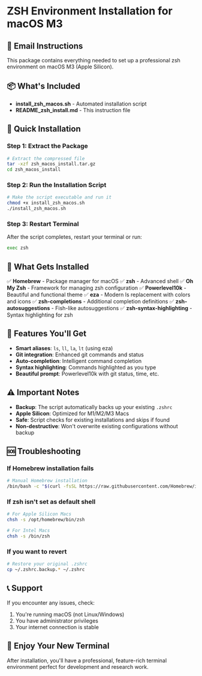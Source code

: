 # ZSH Environment Installation for macOS M3

## 📧 Email Instructions

This package contains everything needed to set up a professional zsh environment on macOS M3 (Apple Silicon).

## 📦 What's Included

- **install_zsh_macos.sh** - Automated installation script
- **README_zsh_install.md** - This instruction file

## 🚀 Quick Installation

### Step 1: Extract the Package

```bash
# Extract the compressed file
tar -xzf zsh_macos_install.tar.gz
cd zsh_macos_install
```

### Step 2: Run the Installation Script

```bash
# Make the script executable and run it
chmod +x install_zsh_macos.sh
./install_zsh_macos.sh
```

### Step 3: Restart Terminal

After the script completes, restart your terminal or run:

```bash
exec zsh
```

## 🎨 What Gets Installed

✅ **Homebrew** - Package manager for macOS
✅ **zsh** - Advanced shell
✅ **Oh My Zsh** - Framework for managing zsh configuration
✅ **Powerlevel10k** - Beautiful and functional theme
✅ **eza** - Modern ls replacement with colors and icons
✅ **zsh-completions** - Additional completion definitions
✅ **zsh-autosuggestions** - Fish-like autosuggestions
✅ **zsh-syntax-highlighting** - Syntax highlighting for zsh

## 🔧 Features You'll Get

- **Smart aliases**: `ls`, `ll`, `la`, `lt` (using eza)
- **Git integration**: Enhanced git commands and status
- **Auto-completion**: Intelligent command completion
- **Syntax highlighting**: Commands highlighted as you type
- **Beautiful prompt**: Powerlevel10k with git status, time, etc.

## ⚠️ Important Notes

- **Backup**: The script automatically backs up your existing `.zshrc`
- **Apple Silicon**: Optimized for M1/M2/M3 Macs
- **Safe**: Script checks for existing installations and skips if found
- **Non-destructive**: Won't overwrite existing configurations without backup

## 🆘 Troubleshooting

### If Homebrew installation fails

```bash
# Manual Homebrew installation
/bin/bash -c "$(curl -fsSL https://raw.githubusercontent.com/Homebrew/install/HEAD/install.sh)"
```

### If zsh isn't set as default shell

```bash
# For Apple Silicon Macs
chsh -s /opt/homebrew/bin/zsh

# For Intel Macs
chsh -s /bin/zsh
```

### If you want to revert

```bash
# Restore your original .zshrc
cp ~/.zshrc.backup.* ~/.zshrc
```

## 📞 Support

If you encounter any issues, check:

1. You're running macOS (not Linux/Windows)
2. You have administrator privileges
3. Your internet connection is stable

## 🎉 Enjoy Your New Terminal

After installation, you'll have a professional, feature-rich terminal environment perfect for development and research work.
